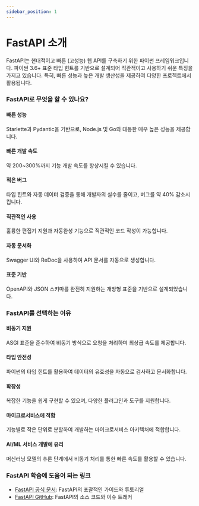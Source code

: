 ```yaml
---
sidebar_position: 1
---
```


# FastAPI 소개

FastAPI는 현대적이고 빠른 (고성능) 웹 API를 구축하기 위한 파이썬 프레임워크입니다. 파이썬 3.6+ 표준 타입 힌트를 기반으로 설계되어 직관적이고 사용하기 쉬운 특징을 가지고 있습니다. 특히, 빠른 성능과 높은 개발 생산성을 제공하여 다양한 프로젝트에서 활용됩니다.

### FastAPI로 무엇을 할 수 있나요?

#### **빠른 성능**

Starlette과 Pydantic을 기반으로, Node.js 및 Go와 대등한 매우 높은 성능을 제공합니다.

#### **빠른 개발 속도**

약 200~300%까지 기능 개발 속도를 향상시킬 수 있습니다.

#### **적은 버그**

타입 힌트와 자동 데이터 검증을 통해 개발자의 실수를 줄이고, 버그를 약 40% 감소시킵니다.

#### **직관적인 사용**

훌륭한 편집기 지원과 자동완성 기능으로 직관적인 코드 작성이 가능합니다.

#### **자동 문서화**

Swagger UI와 ReDoc을 사용하여 API 문서를 자동으로 생성합니다.

#### **표준 기반**

OpenAPI와 JSON 스키마를 완전히 지원하는 개방형 표준을 기반으로 설계되었습니다.

### FastAPI를 선택하는 이유

#### **비동기 지원**

ASGI 표준을 준수하여 비동기 방식으로 요청을 처리하며 최상급 속도를 제공합니다.

#### **타입 안전성**

파이썬의 타입 힌트를 활용하여 데이터의 유효성을 자동으로 검사하고 문서화합니다.

#### **확장성**

복잡한 기능을 쉽게 구현할 수 있으며, 다양한 플러그인과 도구를 지원합니다.

#### **마이크로서비스에 적합**

기능별로 작은 단위로 분할하여 개발하는 마이크로서비스 아키텍처에 적합합니다.

#### **AI/ML 서비스 개발에 유리**

머신러닝 모델의 추론 단계에서 비동기 처리를 통한 빠른 속도를 활용할 수 있습니다.

### **FastAPI 학습에 도움이 되는 링크**

- [FastAPI 공식 문서](https://fastapi.tiangolo.com/): FastAPI의 포괄적인 가이드와 튜토리얼
- [FastAPI GitHub](https://github.com/tiangolo/fastapi): FastAPI의 소스 코드와 이슈 트래커
